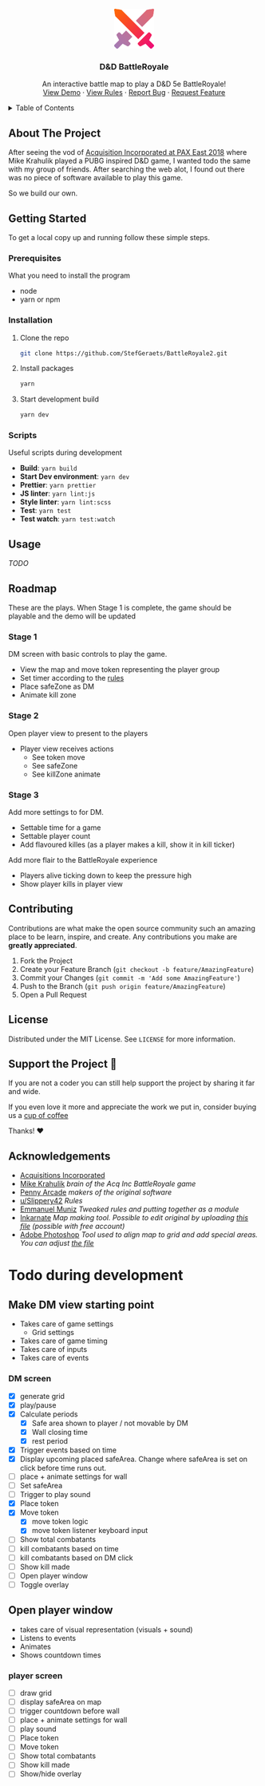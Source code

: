 <!-- PROJECT LOGO -->
<p align="center">
  <a href="https://github.com/StefGeraets/BattleRoyale2">
    <img src="gh/images/logo.png" alt="Logo" width="80" height="80">
  </a>

  <h3 align="center">D&D BattleRoyale</h3>

  <p align="center">
    An interactive battle map to play a D&D 5e BattleRoyale!
    <br />
    <a href="https://stefgeraets.github.io/battleroyale">View Demo</a>
    ·
    <a href="https://github.com/StefGeraets/BattleRoyale2/blob/main/gh/rules.pdf">View Rules</a>
    ·
    <a href="https://github.com/StefGeraets/BattleRoyale2/issues">Report Bug</a>
    ·
    <a href="https://github.com/StefGeraets/BattleRoyale2/issues">Request Feature</a>
  </p>
</p>

<!-- TABLE OF CONTENTS -->
<details closed="closed">
  <summary>Table of Contents</summary>
  <ol>
    <li>
      <a href="#about-the-project">About The Project</a>
      <ul>
        <li><a href="#built-with">Built With</a></li>
      </ul>
    </li>
    <li>
      <a href="#getting-started">Getting Started</a>
      <ul>
        <li><a href="#prerequisites">Prerequisites</a></li>
        <li><a href="#installation">Installation</a></li>
      </ul>
    </li>
    <li><a href="#usage">Usage</a></li>
    <li>
      <a href="#roadmap">Roadmap</a>
      <ul>
        <li><a href="#stage-1">Stage 1</a></li>
        <li><a href="#stage-2">Stage 2</a></li>
        <li><a href="#stage-3">Stage 3</a></li>
      </ul>
    </li>
    <li><a href="#contributing">Contributing</a></li>
    <li><a href="#license">License</a></li>
    <li><a href="#support-the-project-sparkling_heart">Support the Project</a></li>
    <li><a href="#acknowledgements">Acknowledgements</a></li>
  </ol>
</details>

## About The Project

After seeing the vod of [Acquisition Incorporated at PAX East 2018](https://www.youtube.com/watch?v=TVuhIPHyGpU&ab_channel=pennyarcadeTV) where Mike Krahulik played a PUBG inspired D&D game, I wanted todo the same with my group of friends. After searching the web alot, I found out there was no piece of software available to play this game.

So we build our own.

<!-- GETTING STARTED -->

## Getting Started

To get a local copy up and running follow these simple steps.

### Prerequisites

What you need to install the program

- node
- yarn or npm

### Installation

1. Clone the repo
   ```sh
   git clone https://github.com/StefGeraets/BattleRoyale2.git
   ```
2. Install packages
   ```sh
   yarn
   ```
3. Start development build
   ```sh
   yarn dev
   ```

### Scripts

Useful scripts during development

- **Build**: `yarn build`
- **Start Dev environment**: `yarn dev`
- **Prettier**: `yarn prettier`
- **JS linter**: `yarn lint:js`
- **Style linter**: `yarn lint:scss`
- **Test**: `yarn test`
- **Test watch**: `yarn test:watch`

<!-- USAGE EXAMPLES -->

## Usage

_TODO_

## Roadmap

These are the plays. When Stage 1 is complete, the game should be playable and the demo will be updated

### Stage 1

DM screen with basic controls to play the game.

- View the map and move token representing the player group
- Set timer according to the [rules](gh/rules.pdf)
- Place safeZone as DM
- Animate kill zone

### Stage 2

Open player view to present to the players

- Player view receives actions
  - See token move
  - See safeZone
  - See killZone animate

### Stage 3

Add more settings to for DM.

- Settable time for a game
- Settable player count
- Add flavoured killes (as a player makes a kill, show it in kill ticker)

Add more flair to the BattleRoyale experience

- Players alive ticking down to keep the pressure high
- Show player kills in player view

## Contributing

Contributions are what make the open source community such an amazing place to be learn, inspire, and create. Any contributions you make are **greatly appreciated**.

1. Fork the Project
2. Create your Feature Branch (`git checkout -b feature/AmazingFeature`)
3. Commit your Changes (`git commit -m 'Add some AmazingFeature'`)
4. Push to the Branch (`git push origin feature/AmazingFeature`)
5. Open a Pull Request

## License

Distributed under the MIT License. See `LICENSE` for more information.

## Support the Project :sparkling_heart:

If you are not a coder you can still help support the project by sharing it far and wide.

If you even love it more and appreciate the work we put in, consider buying us a [cup of coffee](buymeacoffee.com/?via=StefBuilds)

Thanks! :heart:

<!-- ACKNOWLEDGEMENTS -->

## Acknowledgements

- [Acquisitions Incorporated](https://www.acq-inc.com/)
- [Mike Krahulik](https://twitter.com/cwgabriel) _brain of the Acq Inc BattleRoyale game_
- [Penny Arcade](https://choosealicense.com) _makers of the original software_
- [u/Slippery42](https://www.reddit.com/r/dndnext/comments/8cl767/homebrew_lets_tweak_acquisition_incs_wubg_battle/) _Rules_
- [Emmanuel Muniz](https://twitter.com/Mane_Muniz) _Tweaked rules and putting together as a module_
- [Inkarnate](https://inkarnate.com/) _Map making tool. Possible to edit original by uploading [this file](gh/map/battleRoyaleMap.json) (possible with free account)_
- [Adobe Photoshop]() _Tool used to align map to grid and add special areas. You can adjust [the file](gh/map/island-mockup.psd)_

# Todo during development

## Make DM view starting point

- Takes care of game settings
  - Grid settings
- Takes care of game timing
- Takes care of inputs
- Takes care of events

### DM screen

- [x] generate grid
- [x] play/pause
- [x] Calculate periods
  - [x] Safe area shown to player / not movable by DM
  - [x] Wall closing time
  - [x] rest period
- [x] Trigger events based on time
- [x] Display upcoming placed safeArea. Change where safeArea is set on click before time runs out.
- [ ] place + animate settings for wall
- [ ] Set safeArea
- [ ] Trigger to play sound
- [x] Place token
- [x] Move token
  - [x] move token logic
  - [x] move token listener keyboard input
- [ ] Show total combatants
- [ ] kill combatants based on time
- [ ] kill combatants based on DM click
- [ ] Show kill made
- [ ] Open player window
- [ ] Toggle overlay

## Open player window

- takes care of visual representation (visuals + sound)
- Listens to events
- Animates
- Shows countdown times

### player screen

- [ ] draw grid
- [ ] display safeArea on map
- [ ] trigger countdown before wall
- [ ] place + animate settings for wall
- [ ] play sound
- [ ] Place token
- [ ] Move token
- [ ] Show total combatants
- [ ] Show kill made
- [ ] Show/hide overlay
